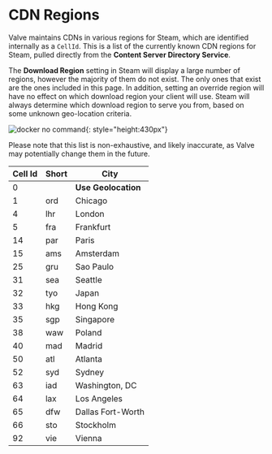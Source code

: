 # CDN Regions

Valve maintains CDNs in various regions for Steam, which are identified internally as a `CellId`.  This is a list of the currently known CDN regions for Steam, pulled directly from the **Content Server Directory Service**.

The **Download Region** setting in Steam will display a large number of regions, however the majority of them do not exist.  The only ones that exist are the ones included in this page.  In addition, setting an override region will have no effect on which download region your client will use.  Steam will always determine which download region to serve you from, based on some unknown geo-location criteria.

![docker no command](../images/steam-docs/download-region-settings.png){: style="height:430px"}

Please note that this list is non-exhaustive, and likely inaccurate, as Valve may potentially change them in the future.

| Cell Id | Short | City              |
|---------|-------|-------------------|
| 0       |       | **Use Geolocation**           |
| 1       | ord   | Chicago           |
| 4       | lhr   | London            |
| 5       | fra   | Frankfurt         |
| 14      | par   | Paris             |
| 15      | ams   | Amsterdam         |
| 25      | gru   | Sao Paulo         |
| 31      | sea   | Seattle           |
| 32      | tyo   | Japan             |
| 33      | hkg   | Hong Kong         |
| 35      | sgp   | Singapore         |
| 38      | waw   | Poland            |
| 40      | mad   | Madrid            |
| 50      | atl   | Atlanta           |
| 52      | syd   | Sydney            |
| 63      | iad   | Washington, DC    |
| 64      | lax   | Los Angeles       |
| 65      | dfw   | Dallas Fort-Worth |
| 66      | sto   | Stockholm         |
| 92      | vie   | Vienna            |
